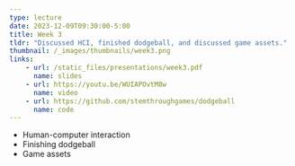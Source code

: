 ```yaml
---
type: lecture
date: 2023-12-09T09:30:00-5:00
title: Week 3
tldr: "Discussed HCI, finished dodgeball, and discussed game assets."
thumbnail: /_images/thumbnails/week3.png
links: 
    - url: /static_files/presentations/week3.pdf
      name: slides
    - url: https://youtu.be/WUIAPOvtM8w
      name: video
    - url: https://github.com/stemthroughgames/dodgeball
      name: code
---
```

- Human-computer interaction
- Finishing dodgeball
- Game assets